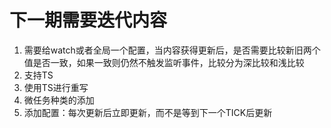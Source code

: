 # 下一期需要迭代内容

1. 需要给watch或者全局一个配置，当内容获得更新后，是否需要比较新旧两个值是否一致，如果一致则仍然不触发监听事件，比较分为深比较和浅比较
2. 支持TS
3. 使用TS进行重写
4. 微任务种类的添加
5. 添加配置：每次更新后立即更新，而不是等到下一个TICK后更新